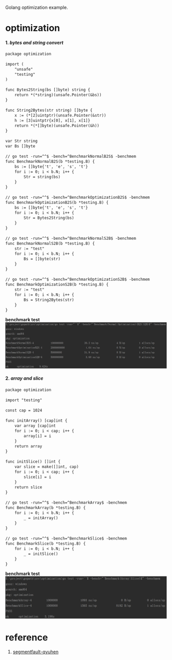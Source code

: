 Golang optimization example.

# optimization

#### 1. ***bytes and string convert***
```
package optimization

import (
	"unsafe"
	"testing"
)

func Bytes2String(bs []byte) string {
	return *(*string)(unsafe.Pointer(&bs))
}

func String2Bytes(str string) []byte {
	x := (*[2]uintptr)(unsafe.Pointer(&str))
	h := [3]uintptr{x[0], x[1], x[1]}
	return *(*[]byte)(unsafe.Pointer(&h))
}

var Str string
var Bs []byte

// go test -run=^^$ -bench=^BenchmarkNormalB2S$ -benchmem
func BenchmarkNormalB2S(b *testing.B) {
	bs := []byte{'t', 'e', 's', 't'}
	for i := 0; i < b.N; i++ {
		Str = string(bs)
	}
}

// go test -run=^^$ -bench=^BenchmarkOptimizationB2S$ -benchmem
func BenchmarkOptimizationB2S(b *testing.B) {
	bs := []byte{'t', 'e', 's', 't'}
	for i := 0; i < b.N; i++ {
		Str = Bytes2String(bs)
	}
}

// go test -run=^^$ -bench=^BenchmarkNormalS2B$ -benchmem
func BenchmarkNormalS2B(b *testing.B) {
	str := "test"
	for i := 0; i < b.N; i++ {
		Bs = []byte(str)
	}
}

// go test -run=^^$ -bench=^BenchmarkOptimizationS2B$ -benchmem
func BenchmarkOptimizationS2B(b *testing.B) {
	str := "test"
	for i := 0; i < b.N; i++ {
		Bs = String2Bytes(str)
	}
}
```
**benchmark test**
![avatar](screenshot/string-bytes.png)

#### 2. ***array and slice***
```
package optimization

import "testing"

const cap = 1024

func initArray() [cap]int {
	var array [cap]int
	for i := 0; i < cap; i++ {
		array[i] = i
	}
	return array
}

func initSlice() []int {
	var slice = make([]int, cap)
	for i := 0; i < cap; i++ {
		slice[i] = i
	}
	return slice
}

// go test -run=^^$ -bench=^BenchmarkArray$ -benchmem
func BenchmarkArray(b *testing.B) {
	for i := 0; i < b.N; i++ {
		_ = initArray()
	}
}

// go test -run=^^$ -bench=^BenchmarkSlice$ -benchmem
func BenchmarkSlice(b *testing.B) {
	for i := 0; i < b.N; i++ {
		_ = initSlice()
	}
}
```
**benchmark test**
![avatar](screenshot/array-slice.png)

# reference
1. [segmentfault-qyuhen](https://segmentfault.com/u/qyuhen)
